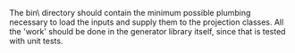 The bin\ directory should contain the minimum possible plumbing necessary to
load the inputs and supply them to the projection classes. All the 'work' should
be done in the generator library itself, since that is tested with unit tests.

